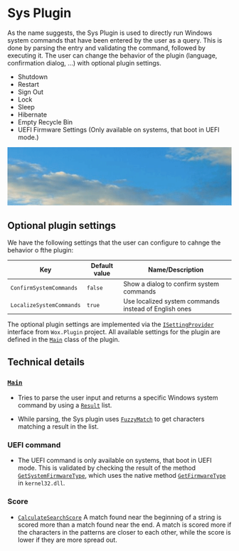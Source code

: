 # Sys Plugin

As the name suggests, the Sys Plugin is used to directly run Windows system commands that have been entered by the user as a query. This is done by parsing the entry and validating the command, followed by executing it. The user can change the behavior of the plugin (language, confirmation dialog, ...) with optional plugin settings.

* Shutdown
* Restart
* Sign Out
* Lock
* Sleep
* Hibernate
* Empty Recycle Bin
* UEFI Firmware Settings (Only available on systems, that boot in UEFI mode.)

![Image of Sys plugin](/doc/images/launcher/plugins/sys.gif)

## Optional plugin settings

We have the following settings that the user can configure to cahnge the behavior o fthe plugin:

| Key | Default value | Name/Description |
|--------------|-----------|------------|
| `ConfirmSystemCommands` | `false` | Show a dialog to confirm system commands |
| `LocalizeSystemCommands` | `true` | Use localized system commands instead of English ones |

The optional plugin settings are implemented via the [`ISettingProvider`](/src/modules/launcher/Wox.Plugin) interface from `Wox.Plugin` project. All available settings for the plugin are defined in the [`Main`](/src/modules/launcher/Plugins/Microsoft.Plugin.Sys/Main.cs) class of the plugin.

## Technical details

### [`Main`](/src/modules/launcher/Plugins/Microsoft.Plugin.Sys/Main.cs)

* Tries to parse the user input and returns a specific Windows system command by using a [`Result`](/src/modules/launcher/Wox.Plugin/Result.cs) list.

* While parsing, the Sys plugin uses [`FuzzyMatch`](/src/modules/launcher/Wox.Infrastructure/StringMatcher.cs) to get characters matching a result in the list.

### UEFI command

* The UEFI command is only available on systems, that boot in UEFI mode. This is validated by checking the result of the method [`GetSystemFirmwareType`](/src/modules/launcher/Wox.Plugin/Common/Win32/Win32Helpers.cs), which uses the native method [`GetFirmwareType`](/src/modules/launcher/Wox.Plugin/Common/Win32/NativeMethods.cs) in `kernel32.dll`.

### Score

* [`CalculateSearchScore`](/src/modules/launcher/Wox.Infrastructure/StringMatcher.cs) A match found near the beginning of a string is scored more than a match found near the end. A match is scored more if the characters in the patterns are closer to each other, while the score is lower if they are more spread out.
